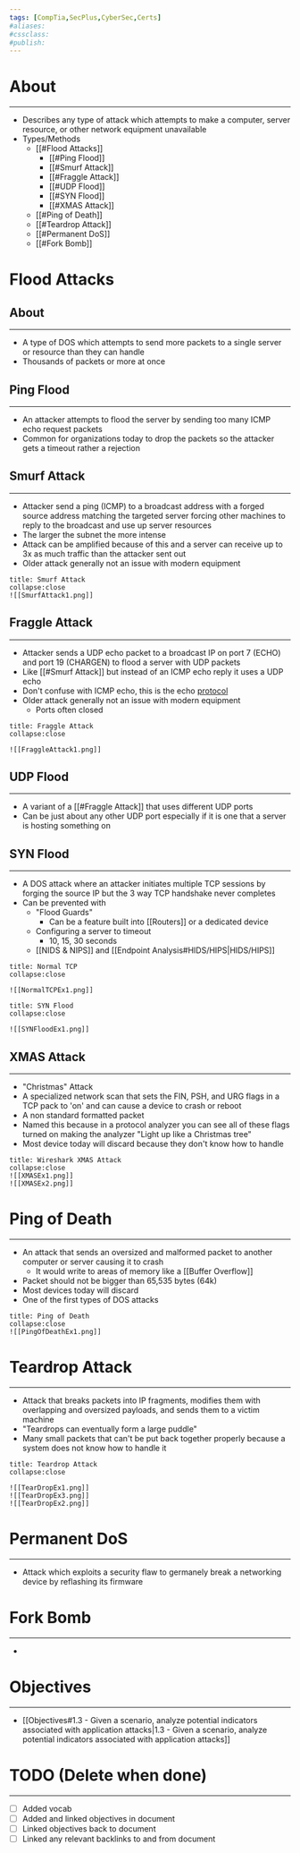 ```yaml
---
tags: [CompTia,SecPlus,CyberSec,Certs]
#aliases:
#cssclass:
#publish:
---
```


# About
---
- Describes any type of attack which attempts to make a computer, server resource, or other network equipment unavailable
- Types/Methods
	- [[#Flood Attacks]]
		- [[#Ping Flood]]
		- [[#Smurf Attack]]
		- [[#Fraggle Attack]]
		- [[#UDP Flood]]
		- [[#SYN Flood]]
		- [[#XMAS Attack]]
	- [[#Ping of Death]]
	- [[#Teardrop Attack]]
	- [[#Permanent DoS]]
	- [[#Fork Bomb]]

# Flood Attacks

## About
---
- A type of DOS which attempts to send more packets to a single server or resource than they can handle
- Thousands of packets or more at once

## Ping Flood
---
- An attacker attempts to flood the server by sending too many ICMP echo request packets
- Common for organizations today to drop the packets so the attacker gets a timeout rather a rejection 

## Smurf Attack
---
- Attacker send a ping (ICMP) to a broadcast address with a forged source address matching the targeted server forcing other machines to reply to the broadcast and use up server resources
- The larger the subnet the more intense
- Attack can be amplified because of this and a server can receive up to 3x as much traffic than the attacker sent out
- Older attack generally not an issue with modern equipment

```ad-example
title: Smurf Attack
collapse:close
![[SmurfAttack1.png]]
```

## Fraggle Attack
---
- Attacker sends a UDP echo packet to a broadcast IP on port 7 (ECHO) and port 19 (CHARGEN) to flood a server with UDP packets
- Like [[#Smurf Attack]] but instead of an ICMP echo reply it uses a UDP echo
- Don't confuse with ICMP echo, this is the echo <u>protocol</u>
- Older attack generally not an issue with modern equipment
	- Ports often closed

```ad-example
title: Fraggle Attack
collapse:close

![[FraggleAttack1.png]]
```

## UDP Flood
---
- A variant of a [[#Fraggle Attack]] that uses different UDP ports
- Can be just about any other UDP port especially if it is one that a server is hosting something on

## SYN Flood
---
- A DOS attack where an attacker initiates multiple TCP sessions by forging the source IP but the 3 way TCP handshake never completes
- Can be prevented with
	- "Flood Guards"
		- Can be a feature built into [[Routers]] or a dedicated device
	- Configuring a server to timeout
		- 10, 15, 30 seconds
	- [[NIDS & NIPS]] and [[Endpoint Analysis#HIDS/HIPS|HIDS/HIPS]]

```ad-example
title: Normal TCP
collapse:close

![[NormalTCPEx1.png]]
```

```ad-example
title: SYN Flood
collapse:close

![[SYNFloodEx1.png]]
```

## XMAS Attack
---
- "Christmas" Attack
- A specialized network scan that sets the FIN, PSH, and URG flags in a TCP pack to 'on' and can cause a device to crash or reboot
- A non standard formatted packet
- Named this because in a protocol analyzer you can see all of these flags turned on making the analyzer "Light up like a Christmas tree"
- Most device today will discard because they don't know how to handle

```ad-example
title: Wireshark XMAS Attack
collapse:close
![[XMASEx1.png]]
![[XMASEx2.png]]
```

# Ping of Death
---
- An attack that sends an oversized and malformed packet to another computer or server causing it to crash
	- It would write to areas of memory like a [[Buffer Overflow]]
- Packet should not be bigger than 65,535 bytes (64k)
- Most devices today will discard
- One of the first types of DOS attacks

```ad-example
title: Ping of Death
collapse:close
![[PingOfDeathEx1.png]]
```

# Teardrop Attack
---
- Attack that breaks packets into IP fragments, modifies them with overlapping and oversized payloads, and sends them to a victim machine
- "Teardrops can eventually form a large puddle"
- Many small packets that can't be put back together properly because a system does not know how to handle it

```ad-example
title: Teardrop Attack
collapse:close

![[TearDropEx1.png]]
![[TearDropEx3.png]]
![[TearDropEx2.png]]
```

# Permanent DoS
---
- Attack which exploits a security flaw to germanely break a networking device by reflashing its firmware

# Fork Bomb
---
-
# Objectives
---
- [[Objectives#1.3 - Given a scenario, analyze potential indicators associated with application attacks|1.3 - Given a scenario, analyze potential indicators associated with application attacks]]

# TODO (Delete when done)
---
- [ ] Added vocab
- [ ] Added and linked objectives in document
- [ ] Linked objectives back to document
- [ ] Linked any relevant backlinks to and from document